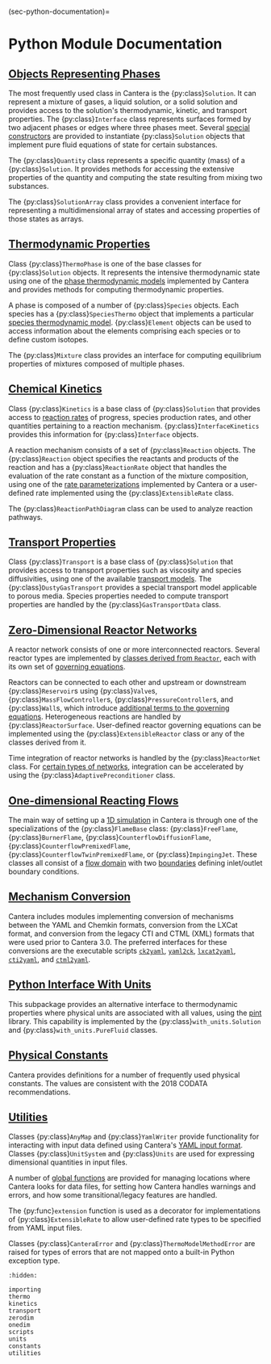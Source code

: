 ```{py:currentmodule} cantera
```

(sec-python-documentation)=

# Python Module Documentation

## [Objects Representing Phases](./importing)

The most frequently used class in Cantera is the {py:class}`Solution`. It can represent
a mixture of gases, a liquid solution, or a solid solution and provides access to the
solution's thermodynamic, kinetic, and transport properties. The {py:class}`Interface`
class represents surfaces formed by two adjacent phases or edges where three phases
meet. Several [special constructors](sec-python-purefluid) are provided to instantiate
{py:class}`Solution` objects that implement pure fluid equations of state for certain
substances.

The {py:class}`Quantity` class represents a specific quantity (mass) of a
{py:class}`Solution`. It provides methods for accessing the extensive properties of the
quantity and computing the state resulting from mixing two substances.

The {py:class}`SolutionArray` class provides a convenient interface for representing a
multidimensional array of states and accessing properties of those states as arrays.

## [Thermodynamic Properties](./thermo)

Class {py:class}`ThermoPhase` is one of the base classes for {py:class}`Solution`
objects. It represents the intensive thermodynamic state using one of the [phase
thermodynamic models](/reference/thermo/phase-thermo) implemented by Cantera and
provides methods for computing thermodynamic properties.

A phase is composed of a number of {py:class}`Species` objects. Each species has a
{py:class}`SpeciesThermo` object that implements a particular [species thermodynamic
model](/reference/thermo/species-thermo). {py:class}`Element` objects can be used to
access information about the elements comprising each species or to define custom
isotopes.

The {py:class}`Mixture` class provides an interface for computing equilibrium properties
of mixtures composed of multiple phases.

## [Chemical Kinetics](./kinetics)

Class {py:class}`Kinetics` is a base class of {py:class}`Solution` that provides access
to [reaction rates](/reference/kinetics/reaction-rates) of progress, species production
rates, and other quantities pertaining to a reaction mechanism.
{py:class}`InterfaceKinetics` provides this information for {py:class}`Interface`
objects.

A reaction mechanism consists of a set of {py:class}`Reaction` objects. The
{py:class}`Reaction` object specifies the reactants and products of the reaction and
has a {py:class}`ReactionRate` object that handles the evaluation of the rate constant
as a function of the mixture composition, using one of the [rate
parameterizations](/reference/kinetics/rate-constants) implemented by Cantera or a
user-defined rate implemented using the {py:class}`ExtensibleRate` class.

The {py:class}`ReactionPathDiagram` class can be used to analyze reaction pathways.

## [Transport Properties](./transport)

Class {py:class}`Transport` is a base class of {py:class}`Solution` that provides access
to transport properties such as viscosity and species diffusivities, using one of the
available [transport models](sec-phase-transport-models). The
{py:class}`DustyGasTransport` provides a special transport model applicable to porous
media. Species properties needed to compute transport properties are handled by the
{py:class}`GasTransportData` class.

## [Zero-Dimensional Reactor Networks](./zerodim)

A reactor network consists of one or more interconnected reactors. Several reactor types
are implemented by [classes derived from `Reactor`](sec-python-reactors), each with its
own set of [governing equations](sec-homogenous-reactor-types).

Reactors can be connected to each other and upstream or downstream
{py:class}`Reservoir`s using {py:class}`Valve`s, {py:class}`MassFlowController`s,
{py:class}`PressureController`s, and {py:class}`Wall`s, which introduce [additional
terms to the governing equations](sec-reactor-interactions). Heterogeneous reactions are
handled by {py:class}`ReactorSurface`. User-defined reactor governing equations can be
implemented using the {py:class}`ExtensibleReactor` class or any of the classes derived
from it.

Time integration of reactor networks is handled by the {py:class}`ReactorNet` class. For
[certain types of networks](sec-reactor-preconditioning), integration can be accelerated
by using the {py:class}`AdaptivePreconditioner` class.

## [One-dimensional Reacting Flows](./onedim)

The main way of setting up a [1D simulation](/reference/onedim/index) in Cantera is
through one of the specializations of the {py:class}`FlameBase` class:
{py:class}`FreeFlame`, {py:class}`BurnerFlame`, {py:class}`CounterflowDiffusionFlame`,
{py:class}`CounterflowPremixedFlame`, {py:class}`CounterflowTwinPremixedFlame`, or
{py:class}`ImpingingJet`. These classes all consist of a [flow
domain](sec-python-flow-domains) with two [boundaries](sec-python-boundary-domains)
defining inlet/outlet boundary conditions.

## [Mechanism Conversion](./scripts)

Cantera includes modules implementing conversion of mechanisms between the YAML and
Chemkin formats, conversion from the LXCat format, and conversion from the legacy CTI
and CTML (XML) formats that were used prior to Cantera 3.0. The preferred interfaces for
these conversions are the executable scripts [`ck2yaml`](/yaml/ck2yaml),
[`yaml2ck`](/yaml/yaml2ck), [`lxcat2yaml`](/yaml/lxcat2yaml),
[`cti2yaml`](/yaml/cti2yaml), and [`ctml2yaml`](/yaml/ctml2yaml).

## [Python Interface With Units](./units.rst)

This subpackage provides an alternative interface to thermodynamic properties where
physical units are associated with all values, using the
[pint](https://pint.readthedocs.io/en/stable/) library. This capability is implemented by the {py:class}`with_units.Solution` and {py:class}`with_units.PureFluid` classes.

## [Physical Constants](./constants.rst)

Cantera provides definitions for a number of frequently used physical constants. The
values are consistent with the 2018 CODATA recommendations.

## [Utilities](./utilities.rst)

Classes {py:class}`AnyMap` and {py:class}`YamlWriter` provide functionality for
interacting with input data defined using Cantera's [YAML input format](/yaml/index).
Classes {py:class}`UnitSystem` and {py:class}`Units` are used for expressing dimensional
quantities in input files.

A number of [global functions](sec-python-global-funcs) are provided for managing
locations where Cantera looks for data files, for setting how Cantera handles warnings
and errors, and how some transitional/legacy features are handled.

The {py:func}`extension` function is used as a decorator for implementations of
{py:class}`ExtensibleRate` to allow user-defined rate types to be specified from YAML
input files.

Classes {py:class}`CanteraError` and {py:class}`ThermoModelMethodError` are raised for
types of errors that are not mapped onto a built-in Python exception type.

```{toctree}
:hidden:

importing
thermo
kinetics
transport
zerodim
onedim
scripts
units
constants
utilities
```
